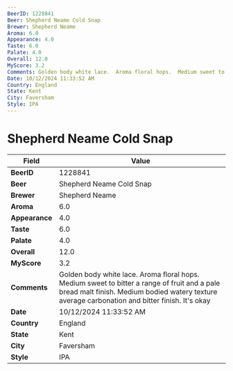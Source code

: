 ```yaml
---
BeerID: 1228841
Beer: Shepherd Neame Cold Snap
Brewer: Shepherd Neame
Aroma: 6.0
Appearance: 4.0
Taste: 6.0
Palate: 4.0
Overall: 12.0
MyScore: 3.2
Comments: Golden body white lace.  Aroma floral hops.  Medium sweet to bitter a range of fruit and a pale bread malt finish.  Medium bodied watery texture average carbonation and bitter finish.  It's okay
Date: 10/12/2024 11:33:52 AM
Country: England
State: Kent
City: Faversham
Style: IPA
---
```


# Shepherd Neame Cold Snap

| Field         | Value |
|---------------|-------|
| **BeerID** | 1228841 |
| **Beer** | Shepherd Neame Cold Snap |
| **Brewer** | Shepherd Neame |
| **Aroma** | 6.0 |
| **Appearance** | 4.0 |
| **Taste** | 6.0 |
| **Palate** | 4.0 |
| **Overall** | 12.0 |
| **MyScore** | 3.2 |
| **Comments** | Golden body white lace.  Aroma floral hops.  Medium sweet to bitter a range of fruit and a pale bread malt finish.  Medium bodied watery texture average carbonation and bitter finish.  It's okay  |
| **Date** | 10/12/2024 11:33:52 AM |
| **Country** | England |
| **State** | Kent |
| **City** | Faversham |
| **Style** | IPA |
